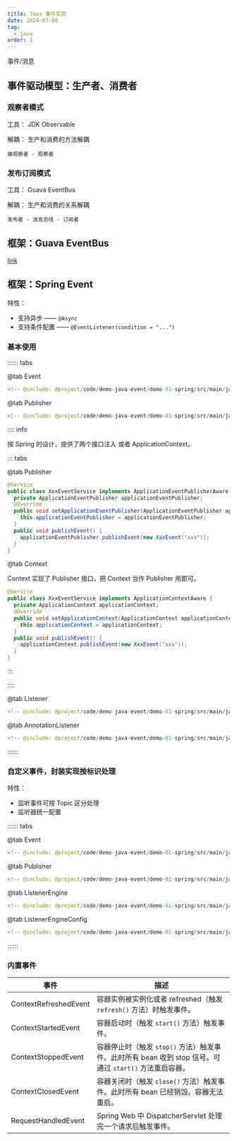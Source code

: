 ```yaml
---
title: Java 事件实现
date: 2024-07-08
tag:
  - java
order: 1
---
```


事件/消息

<!-- more -->

## 事件驱动模型：生产者、消费者

### 观察者模式

工具： JDK Observable

解耦： 生产和消费的方法解耦

```
被观察者 - 观察者
```

### 发布订阅模式

工具： Guava EventBus

解耦： 生产和消费的关系解耦

```
发布者 - 消息总线 - 订阅者
```

## 框架：Guava EventBus

[link](../dev-java-commonsense/sdk-toolkit-guava.md)

## 框架：Spring Event

特性：

- 支持异步 —— `@Async`
- 支持条件配置 —— `@EventListener(condition = "...")`

### 基本使用

:::::: tabs

@tab Event

```java
<!-- @include: @project/code/demo-java-event/demo-01-spring/src/main/java/org/example/event/SimpleEvent.java -->
```

@tab Publisher

```java
<!-- @include: @project/code/demo-java-event/demo-01-spring/src/main/java/org/example/event/SimpleEventPublisher.java -->
```

:::: info

按 Spring 的设计，提供了两个接口注入 或者 ApplicationContext。

::: tabs

@tab Publisher

```java
@Service
public class XxxEventService implements ApplicationEventPublisherAware {
  private ApplicationEventPublisher applicationEventPublisher;
  @Override
  public void setApplicationEventPublisher(ApplicationEventPublisher applicationEventPublisher) {
    this.applicationEventPublisher = applicationEventPublisher;
  }
  public void publishEvent() {
    applicationEventPublisher.publishEvent(new XxxEvent("xxx"));
  }
}
```

@tab Context

Context 实现了 Publisher 接口，把 Context 当作 Publisher 用即可。

```java
@Service
public class XxxEventService implements ApplicationContextAware {
  private ApplicationContext applicationContext;
  @Override
  public void setApplicationContext(ApplicationContext applicationContext) {
    this.applicationContext = applicationContext;
  }
  public void publishEvent() {
    applicationContext.publishEvent(new XxxEvent("xxx"));
  }
}
```

:::

::::

@tab Listener

```java
<!-- @include: @project/code/demo-java-event/demo-01-spring/src/main/java/org/example/event/SimpleEventListener.java -->
```

@tab AnnotationListener

```java
<!-- @include: @project/code/demo-java-event/demo-01-spring/src/main/java/org/example/event/SimpleEventAnnotationListener.java -->
```

::::::

### 自定义事件，封装实现按标识处理

特性：

- 监听事件可按 Topic 区分处理
- 监听器统一配置

:::::: tabs

@tab Event

```java
<!-- @include: @project/code/demo-java-event/demo-01-spring/src/main/java/org/example/eventTpoic/TopicEvent.java -->
```

@tab Publisher

```java
<!-- @include: @project/code/demo-java-event/demo-01-spring/src/main/java/org/example/eventTpoic/TopicEventPublisher.java -->
```

@tab ListenerEngine

```java
<!-- @include: @project/code/demo-java-event/demo-01-spring/src/main/java/org/example/eventTpoic/TopicListenerEngine.java -->
```

@tab ListenerEngineConfig

```java
<!-- @include: @project/code/demo-java-event/demo-01-spring/src/main/java/org/example/eventTpoic/TopicListenerEngineConfig.java -->
```

::::::

### 内置事件

| 事件                  | 描述                                                                                                    |
| --------------------- | ------------------------------------------------------------------------------------------------------- |
| ContextRefreshedEvent | 容器实例被实例化或者 refreshed（触发 `refresh()` 方法）时触发事件。                                     |
| ContextStartedEvent   | 容器启动时（触发 `start()` 方法）触发事件。                                                             |
| ContextStoppedEvent   | 容器停止时（触发 `stop()` 方法）触发事件。此时所有 bean 收到 stop 信号。可通过 `start()` 方法重启容器。 |
| ContextClosedEvent    | 容器关闭时（触发 `close()` 方法）触发事件。此时所有 bean 已经销毁。容器无法重启。                       |
| RequestHandledEvent   | Spring Web 中 DispatcherServlet 处理完一个请求后触发事件。                                              |
